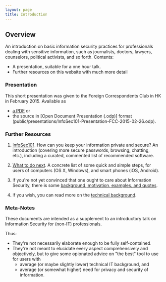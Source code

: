 ```yaml
---
layout: page
title: Introduction
---
```


## Overview

An introduction on basic information security practices for professionals dealing with sensitive information, such as journalists, doctors, lawyers, counselors, political activists, and so forth. Contents:

- A presentation, suitable for a one hour talk.
- Further resources on this website with much more detail

### Presentation
This short presentation was given to the Foreign Correspondents Club in HK in February 2015. Available as

- [a PDF](public/presentations/InfoSec101-Presentation-FCC-2015-02-26.pdf) or 
- the source in [Open Document Presentation (.odp)] format (public/presentations/InfoSec101-Presentation-FCC-2015-02-26.odp).

### Further Resources

1. [InfoSec101](p1-InfoSec101). How can you keep your information private and secure? An introduction (covering more secure passwords, browsing, chatting, etc.), including a curated, commented list of recommended software. 

2. [What to do next](p2-WhatToDoNext). A concrete list of some quick and simple steps, for users of computers (OS X, Windows), and smart phones (iOS, Android).

3. If you're not yet convinced that one ought to care about Information Security, there is some [background, motivation, examples, and quotes](p3-Motivation). 

4. If you wish, you can read more on the [technical background](p4-TechnicalBackground).


### Meta-Notes
These documents are intended as a supplement to an introductory talk on Information Security for (non-IT) professionals.

Thus: 

- They're not necessarily elaborate enough to be fully self-contained.
- They're not meant to elucidate every aspect comprehensively and objectively, but to give some opionated advice on "the best" tool to use for users with
    - average (or maybe slightly lower) technical IT background, and
    - average (or somewhat higher) need for privacy and security of information.
